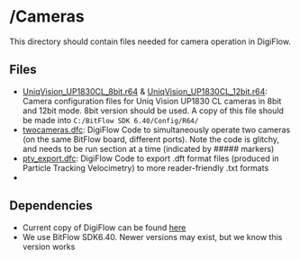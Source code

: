 # /Cameras
This directory should contain files needed for camera operation in DigiFlow.

## Files
- [UniqVision_UP1830CL_8bit.r64](./UniqVision_UP1830CL_8bit.r64) & [UniqVision_UP1830CL_12bit.r64](./UniqVision_UP1830CL_8bit.r64): Camera configuration files for Uniq Vision UP1830 CL cameras in 8bit and 12bit mode. 8bit version should be used. A copy of this file should be made into `C:/BitFlow SDK 6.40/Config/R64/`
- [twocameras.dfc](./twocameras.dfc):  DigiFlow Code to simultaneously operate two cameras (on the same BitFlow board, different ports). Note the code is glitchy, and needs to be run section at a time (indicated by ##### markers)
- [ptv_export.dfc](./ptv_export.dfc): DigiFlow Code to export .dft format files (produced in Particle Tracking Velocimetry) to more reader-friendly .txt formats
- 


## Dependencies
- Current copy of DigiFlow can be found [here](https://www.dropbox.com/sh/uc5nmllmd11pdj1/AADNkwK5MmsYD2JW1gcFcXbTa?dl=0)
- We use BitFlow SDK6.40. Newer versions may exist, but we know this version works

